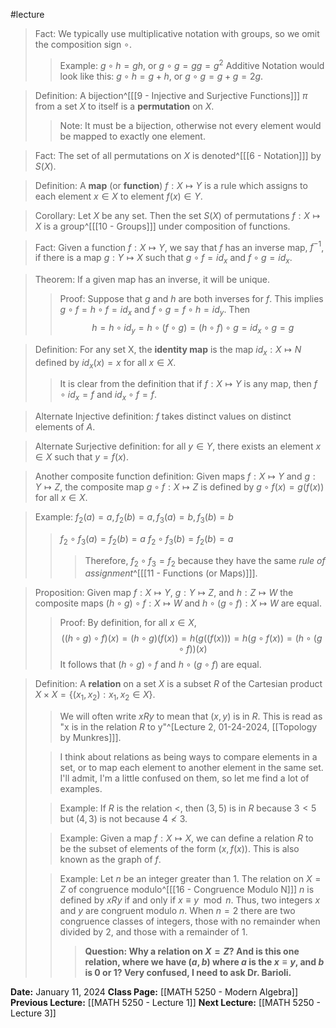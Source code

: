 #lecture 
>Fact: We typically use multiplicative notation with groups, so we omit the composition sign $\circ$.
>>Example: $g \circ h = gh$, or $g \circ g = gg = g^2$
>>Additive Notation would look like this: $g \circ h = g + h$, or $g \circ g = g+g = 2g$.

>Definition: A bijection^[[[9 - Injective and Surjective Functions]]] $\pi$ from a set $X$ to itself is a **permutation** on $X$.
>>Note: It must be a bijection, otherwise not every element would be mapped to exactly one element.

>Fact: The set of all permutations on $X$ is denoted^[[[6 - Notation]]] by $S(X)$.

>Definition: A **map** (or **function**) $f: X \mapsto Y$ is a rule which assigns to each element $x \in X$ to element $f(x) \in Y$.

>Corollary: Let $X$ be any set. Then the set $S(X)$ of permutations $f:X \mapsto X$ is a group^[[[10 - Groups]]] under composition of functions.

>Fact: Given a function $f: X \mapsto Y$, we say that $f$ has an inverse map, $f^{-1}$, if there is a map $g: Y \mapsto X$ such that $g \circ f= {id}_x$ and $f \circ g= {id}_x$.

>Theorem: If a given map has an inverse, it will be unique. 
>>Proof: Suppose that $g$ and $h$ are both inverses for $f$. This implies $g \circ f = h \circ f = id_x$  and $f \circ g = f \circ h = id_y$. Then $$h = h \circ id_y = h \circ ( f \circ g)
 = (h \circ f) \circ g =id_x \circ g = g$$

>Definition: For any set X, the **identity map** is the map ${id}_x: X \mapsto N$ defined by ${id}_x(x)=x$ for all $x \in X$.
>>It is clear from the definition that if $f: X \mapsto Y$ is any map, then $f \circ {id}_x = f$ and ${id}_x \circ f= f$.

>Alternate Injective definition: $f$ takes distinct values on distinct elements of *A*.

>Alternate Surjective definition: for all $y \in Y$, there exists an element $x \in X$ such that $y=f(x)$.

>Another composite function definition: Given maps $f: X \mapsto Y$ and $g: Y \mapsto Z$, the composite map $g \circ f: X \mapsto Z$ is defined by $g \circ f(x) = g(f(x))$ for all $x \in X$.

>Example: $f_2(a)=a, f_2(b)=a, f_3(a)=b, f_3(b)=b$
>>$f_2 \circ f_3(a) = f_2(b) = a$
>>$f_2 \circ f_3(b) = f_2(b)=a$
>>>Therefore, $f_2 \circ f_3 = f_2$ because they have the same *rule of assignment*^[[[11 - Functions (or Maps)]]].

>Proposition: Given map $f: X \mapsto Y$, $g: Y \mapsto Z$, and $h: Z \mapsto W$ the composite maps $(h \circ g) \circ f: X \mapsto W$ and $h \circ (g \circ f): X \mapsto W$ are equal.
>>Proof: By definition, for all $x \in X$,
>>$$((h \circ g) \circ f)(x) = (h \circ g)(f(x)) = h(g((f(x))) = h(g \circ f(x)) = (h\circ(g\circ f))(x)$$
>>It follows that $(h \circ g) \circ f$ and $h \circ (g \circ f)$ are equal.

>Definition: A **relation** on a set $X$ is a subset $R$ of the Cartesian product $X \times X = \{ (x_1, x_2): x_1, x_2 \in X\}$.
>>We will often write $xRy$ to mean that $(x,y)$ is in $R$. This is read as "x is in the relation $R$ to y"^[Lecture 2, 01-24-2024, [[Topology by Munkres]]]. 
>
>>I think about relations as being ways to compare elements in a set, or to map each element to another element in the same set. I'll admit, I'm a little confused on them, so let me find a lot of examples. 
>
>>Example: If $R$ is the relation $<$, then $(3,5)$ is in $R$ because $3<5$ but $(4,3)$ is not because $4 \not < 3$. 
>
>>Example: Given a map $f: X \mapsto X$, we can define a relation $R$ to be the subset of elements of the form $(x,f(x))$. This is also known as the graph of $f$. 
>
>>Example: Let $n$ be an integer greater than 1. The relation on $X = Z$ of congruence modulo^[[[16 - Congruence Modulo N]]] $n$ is defined by $xRy$ if and only if $x \equiv y \mod n$. Thus, two integers $x$ and $y$ are congruent modulo $n$. When $n=2$ there are two congruence classes of integers, those with no remainder when divided by 2, and those with a remainder of 1. 
>>>**Question: Why a relation on $X = Z$? And is this one relation, where we have $(a,b)$ where $a$ is the $x \equiv y$, and $b$ is 0 or 1? Very confused, I need to ask Dr. Barioli.**

**Date:** January 11, 2024
**Class Page:** [[MATH 5250 - Modern Algebra]]
**Previous Lecture:** [[MATH 5250 - Lecture 1]]
**Next Lecture:** [[MATH 5250 - Lecture 3]]
